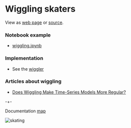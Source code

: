 # Wiggling skaters
View as [web page](https://microprediction.github.io/timemachines/wiggling)  or [source](https://github.com/microprediction/timemachines/blob/main/docs/wiggling.md).


### Notebook example

- [wiggling.ipynb](https://colab.research.google.com/github/microprediction/timemachines/blob/main/examples/notebooks/wiggling.ipynb)

### Implementation

- See the [wiggler](https://github.com/microprediction/timemachines/blob/main/timemachines/skatertools/smoothing/wiggling.py)


### Articles about wiggling

- [Does Wiggling Make Time-Series Models More Regular?](https://microprediction.medium.com/smooth-move-does-wiggling-make-time-series-models-less-accurate-8544e675873)
 

-+- 

Documentation [map](https://microprediction.github.io/timemachines/map.html)
 
  


![skating](https://i.imgur.com/elu5muO.png)
